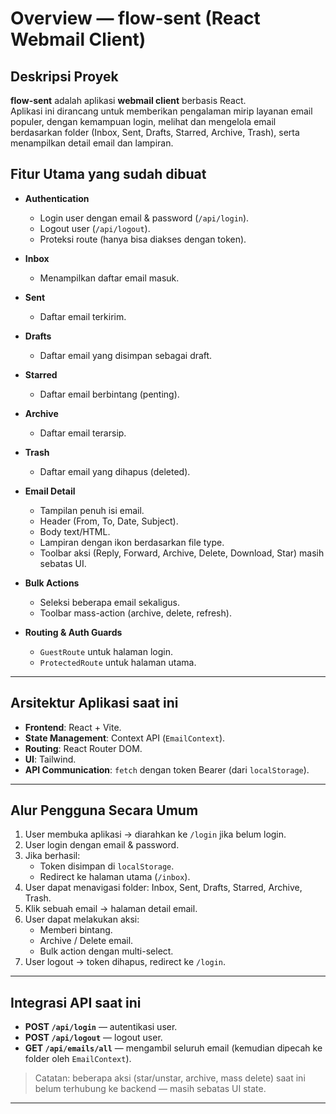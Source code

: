 # Overview — flow-sent (React Webmail Client)

## Deskripsi Proyek

**flow-sent** adalah aplikasi **webmail client** berbasis React.  
Aplikasi ini dirancang untuk memberikan pengalaman mirip layanan email populer, dengan kemampuan login, melihat dan mengelola email berdasarkan folder (Inbox, Sent, Drafts, Starred, Archive, Trash), serta menampilkan detail email dan lampiran.

## Fitur Utama yang sudah dibuat

- **Authentication**

  - Login user dengan email & password (`/api/login`).
  - Logout user (`/api/logout`).
  - Proteksi route (hanya bisa diakses dengan token).

- **Inbox**

  - Menampilkan daftar email masuk.

- **Sent**

  - Daftar email terkirim.

- **Drafts**

  - Daftar email yang disimpan sebagai draft.

- **Starred**

  - Daftar email berbintang (penting).

- **Archive**

  - Daftar email terarsip.

- **Trash**

  - Daftar email yang dihapus (deleted).

- **Email Detail**

  - Tampilan penuh isi email.
  - Header (From, To, Date, Subject).
  - Body text/HTML.
  - Lampiran dengan ikon berdasarkan file type.
  - Toolbar aksi (Reply, Forward, Archive, Delete, Download, Star) masih sebatas UI.

- **Bulk Actions**

  - Seleksi beberapa email sekaligus.
  - Toolbar mass-action (archive, delete, refresh).

- **Routing & Auth Guards**
  - `GuestRoute` untuk halaman login.
  - `ProtectedRoute` untuk halaman utama.

---

## Arsitektur Aplikasi saat ini

- **Frontend**: React + Vite.
- **State Management**: Context API (`EmailContext`).
- **Routing**: React Router DOM.
- **UI**: Tailwind.
- **API Communication**: `fetch` dengan token Bearer (dari `localStorage`).

---

## Alur Pengguna Secara Umum

1. User membuka aplikasi → diarahkan ke `/login` jika belum login.
2. User login dengan email & password.
3. Jika berhasil:
   - Token disimpan di `localStorage`.
   - Redirect ke halaman utama (`/inbox`).
4. User dapat menavigasi folder: Inbox, Sent, Drafts, Starred, Archive, Trash.
5. Klik sebuah email → halaman detail email.
6. User dapat melakukan aksi:
   - Memberi bintang.
   - Archive / Delete email.
   - Bulk action dengan multi-select.
7. User logout → token dihapus, redirect ke `/login`.

---

## Integrasi API saat ini

- **POST `/api/login`** — autentikasi user.
- **POST `/api/logout`** — logout user.
- **GET `/api/emails/all`** — mengambil seluruh email (kemudian dipecah ke folder oleh `EmailContext`).

> Catatan: beberapa aksi (star/unstar, archive, mass delete) saat ini belum terhubung ke backend — masih sebatas UI state.

---
